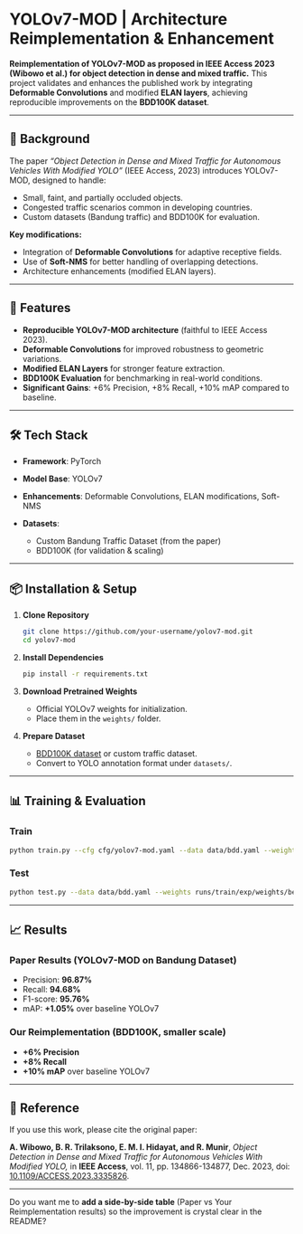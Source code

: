 # YOLOv7-MOD | Architecture Reimplementation & Enhancement

**Reimplementation of YOLOv7-MOD as proposed in IEEE Access 2023 (Wibowo et al.) for object detection in dense and mixed traffic.**
This project validates and enhances the published work by integrating **Deformable Convolutions** and modified **ELAN layers**, achieving reproducible improvements on the **BDD100K dataset**.

---

## 📖 Background

The paper *“Object Detection in Dense and Mixed Traffic for Autonomous Vehicles With Modified YOLO”* (IEEE Access, 2023) introduces YOLOv7-MOD, designed to handle:

* Small, faint, and partially occluded objects.
* Congested traffic scenarios common in developing countries.
* Custom datasets (Bandung traffic) and BDD100K for evaluation.

**Key modifications:**

* Integration of **Deformable Convolutions** for adaptive receptive fields.
* Use of **Soft-NMS** for better handling of overlapping detections.
* Architecture enhancements (modified ELAN layers).

---

## 🚀 Features

* **Reproducible YOLOv7-MOD architecture** (faithful to IEEE Access 2023).
* **Deformable Convolutions** for improved robustness to geometric variations.
* **Modified ELAN Layers** for stronger feature extraction.
* **BDD100K Evaluation** for benchmarking in real-world conditions.
* **Significant Gains**: +6% Precision, +8% Recall, +10% mAP compared to baseline.

---

## 🛠️ Tech Stack

* **Framework**: PyTorch
* **Model Base**: YOLOv7
* **Enhancements**: Deformable Convolutions, ELAN modifications, Soft-NMS
* **Datasets**:

  * Custom Bandung Traffic Dataset (from the paper)
  * BDD100K (for validation & scaling)

---

## 📦 Installation & Setup

1. **Clone Repository**

   ```bash
   git clone https://github.com/your-username/yolov7-mod.git
   cd yolov7-mod
   ```

2. **Install Dependencies**

   ```bash
   pip install -r requirements.txt
   ```

3. **Download Pretrained Weights**

   * Official YOLOv7 weights for initialization.
   * Place them in the `weights/` folder.

4. **Prepare Dataset**

   * [BDD100K dataset](https://bdd-data.berkeley.edu/) or custom traffic dataset.
   * Convert to YOLO annotation format under `datasets/`.

---

## 📊 Training & Evaluation

### Train

```bash
python train.py --cfg cfg/yolov7-mod.yaml --data data/bdd.yaml --weights weights/yolov7.pt --epochs 100
```

### Test

```bash
python test.py --data data/bdd.yaml --weights runs/train/exp/weights/best.pt
```

---

## 📈 Results

### Paper Results (YOLOv7-MOD on Bandung Dataset)

* Precision: **96.87%**
* Recall: **94.68%**
* F1-score: **95.76%**
* mAP: **+1.05%** over baseline YOLOv7

### Our Reimplementation (BDD100K, smaller scale)

* **+6% Precision**
* **+8% Recall**
* **+10% mAP** over baseline YOLOv7

---

## 📜 Reference

If you use this work, please cite the original paper:

**A. Wibowo, B. R. Trilaksono, E. M. I. Hidayat, and R. Munir**,
*Object Detection in Dense and Mixed Traffic for Autonomous Vehicles With Modified YOLO,*
in **IEEE Access**, vol. 11, pp. 134866-134877, Dec. 2023, doi: [10.1109/ACCESS.2023.3335826](https://doi.org/10.1109/ACCESS.2023.3335826).

---


Do you want me to **add a side-by-side table** (Paper vs Your Reimplementation results) so the improvement is crystal clear in the README?
